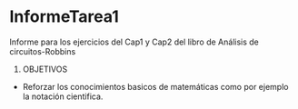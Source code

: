 # InformeTarea1
Informe para los ejercicios del Cap1 y Cap2 del libro de Análisis de circuitos-Robbins

1. OBJETIVOS
* Reforzar los conocimientos basicos de matemáticas como por ejemplo la notación cientifica.
